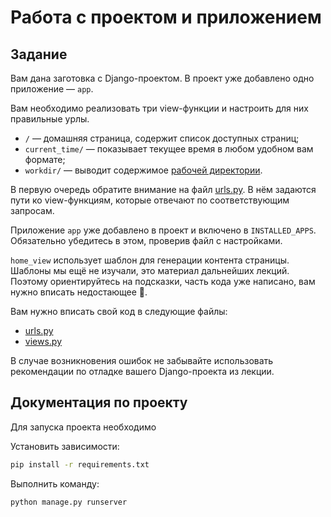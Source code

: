 # Работа с проектом и приложением

## Задание

Вам дана заготовка с Django-проектом. В проект уже добавлено одно приложение — `app`.

Вам необходимо реализовать три view-функции и настроить для них правильные урлы.

- `/` — домашняя страница, содержит список доступных страниц;
- `current_time/` — показывает текущее время в любом удобном вам формате;
- `workdir/` — выводит содержимое [рабочей директории](https://ru.wikipedia.org/wiki/%D0%A0%D0%B0%D0%B1%D0%BE%D1%87%D0%B8%D0%B9_%D0%BA%D0%B0%D1%82%D0%B0%D0%BB%D0%BE%D0%B3).

В первую очередь обратите внимание на файл [urls.py](./first_project/urls.py). В нём задаются пути ко view-функциям, которые отвечают по соответствующим запросам.

Приложение `app` уже добавлено в проект и включено в `INSTALLED_APPS`. Обязательно убедитесь в этом, проверив файл с настройками.

`home_view` использует шаблон для генерации контента страницы. Шаблоны мы ещё не изучали, это материал дальнейших лекций. Поэтому ориентируйтесь на подсказки, часть кода уже написано, вам нужно вписать недостающее 🙂.

Вам нужно вписать свой код в следующие файлы:

- [urls.py](./first_project/urls.py)
- [views.py](./app/views.py)

В случае возникновения ошибок не забывайте использовать рекомендации по отладке вашего Django-проекта из лекции.

## Документация по проекту

Для запуска проекта необходимо

Установить зависимости:

```bash
pip install -r requirements.txt
```

Выполнить команду:

```bash
python manage.py runserver
```

